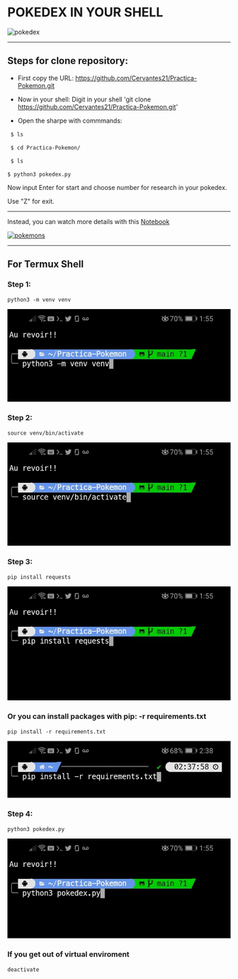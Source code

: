 # POKEDEX IN YOUR SHELL

![pokedex](https://imgs.search.brave.com/E-VFZ0vCuBzFxnKl7X-VsFoi55WKvOygFT2nvHJD_PE/rs:fit:1200:630:1/g:ce/aHR0cHM6Ly9saDMu/Z29vZ2xldXNlcmNv/bnRlbnQuY29tL3By/b3h5L3IxRzlhZ2Iz/ZkFVT0hDN19mc3Vk/VTlWakNiU0F2RndB/ZkwtQXhoMFY2bkhQ/MkZuVFNOVXo3S0s3/SEFuTVY0cjRXYU9K/N2hnUGVzUVNLTTdm/S182Vnp6MUdXdW1K/TURsdW11dDg0THlU/XzFHd2tvd3c9dzEy/MDAtaDYzMC1wLWst/bm8tbnU)

---
## Steps for clone repository:

* First copy the URL:
https://github.com/Cervantes21/Practica-Pokemon.git

* Now in your shell: 
Digit in your shell 'git clone https://github.com/Cervantes21/Practica-Pokemon.git'

* Open the sharpe with commmands:

```
 $ ls
```
```
 $ cd Practica-Pokemon/
```
```
 $ ls
```
```
$ python3 pokedex.py
```


Now input Enter for start
and choose number for research in your pokedex.

Use "Z" for exit.

---

Instead, you can watch more details with this [Notebook](https://github.com/Cervantes21/Practica-Pokemon/blob/main/Practica_de_tabulacion_de_datos_pokemon.ipynb)

[![pokemons](https://imgs.search.brave.com/Mbq4_ZNbUysTRFLqtaAJjlIoTf1h-vqaqG6dOjneY5s/rs:fit:1200:628:1/g:ce/aHR0cHM6Ly9pbWdp/eC5yYW5rZXIuY29t/L2xpc3Rfb2dfaW1n/Lzg2LzE3MDQ2MzYv/b3JpZ2luYWwvYmVz/dC1maWdodGluZy1w/b2tlbW9uLXUxP2Zt/PXBqcGcmcT04MA)](https://github.com/Cervantes21/Practica-Pokemon/blob/main/Practica_de_tabulacion_de_datos_pokemon.ipynb)

---

## For Termux Shell

### Step 1:
```
python3 -m venv venv
```
![step1](./raw/step1.jpeg)

### Step 2:
```
source venv/bin/activate
```
![Step2](./raw/step2.jpeg)

### Step 3:
```
pip install requests
```
![step3](./raw/step3.jpeg)

### **Or you can install packages with pip: -r requirements.txt**
```
pip install -r requirements.txt
```
![requirements](./raw/requirements.jpeg)
 
### Step 4:
```
python3 pokedex.py
```
![step4](./raw/step4.jpeg)

### If you get out of virtual enviroment
```
deactivate
```

